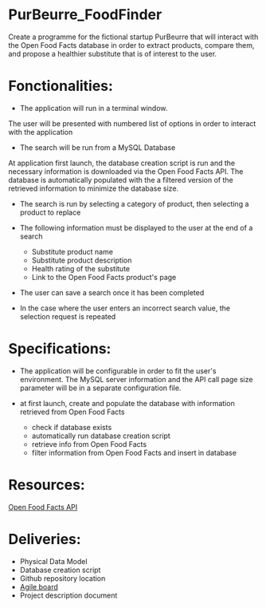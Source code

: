 # PurBeurre_FoodFinder
Create a programme for the fictional startup PurBeurre that will interact with the Open Food Facts database in order to extract products, compare them, and propose a healthier substitute that is of interest to the user.

# Fonctionalities:
- The application will run in a terminal window.

The user will be presented with numbered list of options in order to interact with the application

- The search will be run from a MySQL Database

At application first launch, the database creation script is run and the necessary information is downloaded via the Open Food Facts API.
The database is automatically populated with the a filtered version of the retrieved information to minimize the database size.

- The search is run by selecting a category of product, then selecting a product to replace

- The following information must be displayed to the user at the end of a search
    - Substitute product name
    - Substitute product description
    - Health rating of the substitute
    - Link to the Open Food Facts product's page

- The user can save a search once it has been completed

- In the case where the user enters an incorrect search value, the selection request is repeated

# Specifications:
- The application will be configurable in order to fit the user's 
environment. The MySQL server information and the API call page size parameter will be in a separate configuration file.
  
- at first launch, create and populate the database with information retrieved from Open Food Facts
    - check if database exists
    - automatically run database creation script
    - retrieve info from Open Food Facts
    - filter information from Open Food Facts and insert in database

# Resources:
[Open Food Facts API](http://en.wiki.openfoodfacts.org/Project:API)

# Deliveries:
- Physical Data Model
- Database creation script
- Github repository location
- [Agile board](https://tree.taiga.io/project/slesouef-oc_purbeurre/taskboard/sprint-1-just-code-it)
- Project description document

